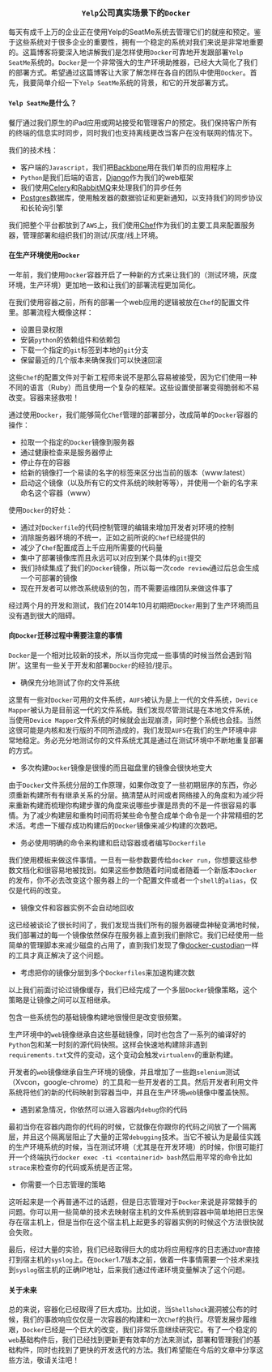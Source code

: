 ### <p align=center>`Yelp`公司真实场景下的`Docker`</p>


每天有成千上万的企业正在使用Yelp的SeatMe系统去管理它们的就座和预定。鉴于这些系统对于很多企业的重要性，拥有一个稳定的系统对我们来说是非常地重要的。这篇博客将要深入地讲解我们是怎样使用`Docker`可靠地开发跟部署`Yelp SeatMe`系统的。`Docker`是一个非常强大的生产环境助推器，已经大大简化了我们的部署方式。希望通过这篇博客让大家了解怎样在各自的团队中使用`Docker`。首先，我要简单介绍一下`Yelp SeatMe`系统的背景，和它的开发部署方式。

#### `Yelp SeatMe`是什么？

餐厅通过我们原生的iPad应用或网站接受和管理客户的预定。我们保持客户所有的终端的信息实时同步，同时我们也支持离线更改当客户在没有联网的情况下。

我们的技术栈：

 * 客户端的`Javascript`，我们把[Backbone](http://backbonejs.org/)用在我们单页的应用程序上
 * `Python`是我们后端的语言，[Django](https://www.djangoproject.com/)作为我们的web框架
 * 我们使用[Celery](http://www.celeryproject.org/)和[RabbitMQ](http://www.rabbitmq.com/)来处理我们的异步任务
 * [Postgres](http://www.postgresql.org/)数据库，使用触发器的数据验证和更新通知，以支持我们的同步协议和长轮询引擎

我们把整个平台都放到了`AWS`上，我们使用[Chef](https://www.chef.io/chef/)作为我们的主要工具来配置服务器，管理部署和组织我们的测试/灰度/线上环境。

#### 在生产环境使用`Docker`

一年前，我们使用`Docker`容器开启了一种新的方式来让我们的（测试环境，灰度环境，生产环境）更加地一致和让我们的部署流程更加简化。

在我们使用容器之前，所有的部署一个web应用的逻辑被放在`Chef`的配置文件里。部署流程大概像这样：

 * 设置目录权限
 * 安装`python`的依赖组件和依赖包
 * 下载一个指定的`git`标签到本地的`git`分支
 * 保留最近的几个版本来确保我们可以快速回滚

这些`Chef`的配置文件对于新工程师来说不是那么容易被接受，因为它们使用一种不同的语言（Ruby）而且使用一个复杂的框架。这些设置使部署变得脆弱和不易改变。容器来拯救啦！

通过使用`Docker`，我们能够简化`Chef`管理的部署部分，改成简单的`Docker`容器的操作：

 * 拉取一个指定的`Docker`镜像到服务器
 * 通过健康检查来是服务器停止
 * 停止存在的容器
 * 给新的镜像打一个易读的名字的标签来区分出当前的版本（www:latest）
 * 启动这个镜像（以及所有它的文件系统的映射等等），并使用一个新的名字来命名这个容器（www）

使用`Docker`的好处：

 * 通过对`Dockerfile`的代码控制管理的编辑来增加开发者对环境的控制
 * 消除服务器环境的不统一，正如之前所说的`Chef`已经提供的
 * 减少了`Chef`配置成百上千应用所需要的代码量
 * 集中了部署镜像库而且永远可以对应到某个具体的`git`提交
 * 我们持续集成了我们的`Docker`镜像，所以每一次`code review`通过后总会生成一个可部署的镜像
 * 现在开发者可以修改系统级别的包，而不需要运维团队来做这件事了

经过两个月的开发和测试，我们在2014年10月初期把`Docker`用到了生产环境而且没有遇到很大的阻碍。


#### 向`Docker`迁移过程中需要注意的事情

`Docker`是一个相对比较新的技术，所以当你完成一些事情的时候当然会遇到‘陷阱’。这里有一些关于开发和部署`Docker`的经验/提示。

* 确保充分地测试了你的文件系统

这里有一些对`Docker`可用的文件系统，`AUFS`被认为是上一代的文件系统，`Device Mapper`被认为是目前这一代的文件系统。我们发现尽管测试是在本地文件系统，当使用`Device Mapper`文件系统的时候就会出现崩溃，同时整个系统也会挂。当然这很可能是内核和发行版的不同所造成的，我们发现`AUFS`在我们的生产环境中非常地稳定。务必充分地测试你的文件系统尤其是通过在测试环境中不断地重复部署的方式。

* 多次构建`Docker`镜像是很慢的而且磁盘里的镜像会很快地变大

由于`Docker`文件系统分层的工作原理，如果你改变了一些初期层序的东西，你必须重新构建所有有继承关系的分层。搞清楚从时间或者网络接入的角度和为减少将来重新构建而梳理你构建步骤的角度来说哪些步骤是昂贵的不是一件很容易的事情。为了减少构建层和重构时间而将某些命令整合成单个命令是一个非常精细的艺术活。考虑一下缓存成功构建后的`Docker`镜像来减少构建的次数吧。

* 务必使用明确的命令来构建和启动容器或者编写`Dockerfile`

我们使用模板来做这件事情。一旦有一些参数要传给`docker run`，你想要这些参数文档化和很容易地被找到。如果这些参数随着时间或者随着一个新版本`Docker`的发布，你不必去改变这个服务器上的一个配置文件或者一个`shell`的`alias`，仅仅是代码的改变。

* 镜像文件和容器实例不会自动地回收

这已经被谈论了很长时间了，我们发现当我们所有的服务器硬盘神秘变满地时候，我们部署过的每一个镜像依然保存在服务器上直到我们删除它。我们已经使用一些简单的管理脚本来减少磁盘的占用了，直到我们发现了像[docker-custodian](https://github.com/yelp/docker-custodian)一样的工具才真正解决了这个问题。

* 考虑把你的镜像分层到多个`Dockerfiles`来加速构建次数

以上我们前面讨论过镜像缓存，我们已经完成了一个多层`Docker`镜像策略，这个策略是让镜像之间可以互相继承。

包含一些系统包的基础镜像构建地很慢但是改变很频繁。

生产环境中的`web`镜像继承自这些基础镜像，同时也包含了一系列的编译好的`Python`包和某一时刻的源代码快照。这样会快速地构建除非遇到`requirements.txt`文件的变动，这个变动会触发`virtualenv`的重新构建。

开发者的`web`镜像继承自生产环境的镜像，并且增加了一些跑`selenium`测试（Xvcon，google-chrome）的工具和一些开发者的工具。然后开发者利用文件系统将他们的新的代码映射到容器当中，并且在生产环境`web`镜像中覆盖快照。

* 遇到紧急情况，你依然可以进入容器内`debug`你的代码

最初当你在容器内跑你的代码的时候，它就像在你跟你的代码之间放了一个隔离层，并且这个隔离层阻止了大量的正常`debugging`技术。当它不被认为是最佳实践的生产环境系统的时候，当在测试环境（尤其是在开发环境）的时候，你很可能打开一个终端执行`docker exec -ti <containerid> bash`然后用平常的命令比如`strace`来检查你的代码或系统是否正常。

* 你需要一个日志管理的策略

这听起来是一个再普通不过的话题，但是日志管理对于`Docker`来说是非常棘手的问题。你可以用一些简单的技术去映射宿主机的文件系统到容器中简单地把日志保存在宿主机上，但是当你在这个宿主机上起更多的容器实例的时候这个方法很快就会失败。

最后，经过大量的实验，我们已经取得巨大的成功将应用程序的日志通过`UDP`直接打到宿主机的`syslog`上。在`Docker`1.7版本之前，做着一件事情需要一个技术来找到`syslog`宿主机的正确IP地址，后来我们通过传递环境变量解决了这个问题。


#### 关于未来

总的来说，容器化已经取得了巨大成功。比如说，当`Shellshock`漏洞被公布的时候，我们的事故响应仅仅是一次容器的构建和一次`Chef`的执行。尽管发展步履维艰，`Docker`已经是一个巨大的改变，我们非常乐意继续研究它。有了一个稳定的`web`基础构件后，我们已经找到更新更有效率的方法来测试，部署和管理我们的基础构件，同时也找到了更快的开发迭代的方法。我们希望能在今后的文章中分享这些方法，敬请关注吧！


